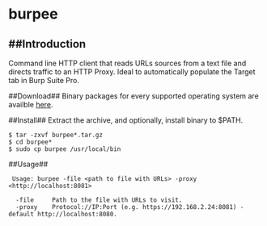 # burpee

##Introduction
-----

Command line HTTP client that reads URLs sources from a text file and directs traffic to an HTTP Proxy. 
Ideal to automatically populate the Target tab in Burp Suite Pro.

##Download##
Binary packages for every supported operating system are availble [here](https://github.com/nano6yt3/burpee/releases/latest).

##Install##
Extract the archive, and optionally, install binary to $PATH.
```
$ tar -zxvf burpee*.tar.gz
$ cd burpee*
$ sudo cp burpee /usr/local/bin
```

##Usage##
```
 Usage: burpee -file <path to file with URLs> -proxy <http://localhost:8081>
 
  -file     Path to the file with URLs to visit.
  -proxy    Protocol://IP:Port (e.g. https://192.168.2.24:8081) - default http://localhost:8080.
```
